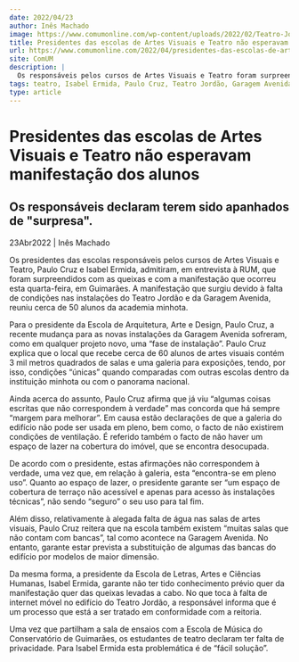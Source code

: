 ```yaml
---
date: 2022/04/23
author: Inês Machado
image: https://www.comumonline.com/wp-content/uploads/2022/02/Teatro-Jordao_.jpg
title: Presidentes das escolas de Artes Visuais e Teatro não esperavam manifestação dos alunos
url: https://www.comumonline.com/2022/04/presidentes-das-escolas-de-artes-visuais-e-teatro-nao-esperavam-manifestacao-dos-alunos/
site: ComUM
description: |
  Os responsáveis pelos cursos de Artes Visuais e Teatro foram surpreendidos com as queixas e com a manifestação que ocorreu esta quarta-feira, em Guimarães.
tags: teatro, Isabel Ermida, Paulo Cruz, Teatro Jordão, Garagem Avenida, Artes Visuais, manifestação estudantil
type: article
---
```



# Presidentes das escolas de Artes Visuais e Teatro não esperavam manifestação dos alunos

## Os responsáveis declaram terem sido apanhados de "surpresa".

23Abr2022 | Inês Machado

Os presidentes das escolas responsáveis pelos cursos de Artes Visuais e Teatro, Paulo Cruz e Isabel Ermida, admitiram, em entrevista à RUM, que foram surpreendidos com as queixas e com a manifestação que ocorreu esta quarta-feira, em Guimarães. A manifestação que surgiu devido à falta de condições nas instalações do Teatro Jordão e da Garagem Avenida, reuniu cerca de 50 alunos da academia minhota.

Para o presidente da Escola de Arquitetura, Arte e Design, Paulo Cruz, a recente mudança para as novas instalações da Garagem Avenida sofreram, como em qualquer projeto novo, uma “fase de instalação”. Paulo Cruz explica que o local que recebe cerca de 60 alunos de artes visuais contém 3 mil metros quadrados de salas e uma galeria para exposições, tendo, por isso, condições “únicas” quando comparadas com outras escolas dentro da instituição minhota ou com o panorama nacional.

Ainda acerca do assunto, Paulo Cruz afirma que já viu “algumas coisas escritas que não correspondem à verdade” mas concorda que há sempre “margem para melhorar”. Em causa estão declarações de que a galeria do edifício não pode ser usada em pleno, bem como, o facto de não existirem condições de ventilação. É referido também o facto de não haver um espaço de lazer na cobertura do imóvel, que se encontra desocupada.

De acordo com o presidente, estas afirmações não correspondem à verdade, uma vez que, em relação à galeria, esta “encontra-se em pleno uso”. Quanto ao espaço de lazer, o presidente garante ser “um espaço de cobertura de terraço não acessível e apenas para acesso às instalações técnicas”, não sendo “seguro” o seu uso para tal fim.

Além disso, relativamente à alegada falta de água nas salas de artes visuais, Paulo Cruz reitera que na escola também existem “muitas salas que não contam com bancas”, tal como acontece na Garagem Avenida. No entanto, garante estar prevista a substituição de algumas das bancas do edifício por modelos de maior dimensão.

Da mesma forma, a presidente da Escola de Letras, Artes e Ciências Humanas, Isabel Ermida, garante não ter tido conhecimento prévio quer da manifestação quer das queixas levadas a cabo. No que toca à falta de internet móvel no edifício do Teatro Jordão, a responsável informa que é um processo que está a ser tratado em conformidade com a reitoria.

Uma vez que partilham a sala de ensaios com a Escola de Música do Conservatório de Guimarães, os estudantes de teatro declaram ter falta de privacidade. Para Isabel Ermida esta problemática é de “fácil solução”.
